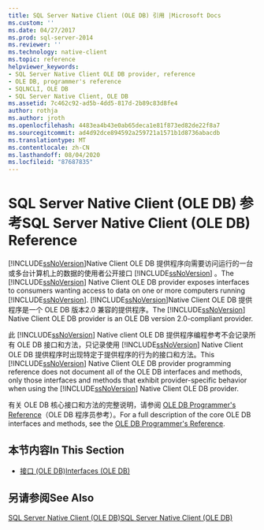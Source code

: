 ```yaml
---
title: SQL Server Native Client (OLE DB) 引用 |Microsoft Docs
ms.custom: ''
ms.date: 04/27/2017
ms.prod: sql-server-2014
ms.reviewer: ''
ms.technology: native-client
ms.topic: reference
helpviewer_keywords:
- SQL Server Native Client OLE DB provider, reference
- OLE DB, programmer's reference
- SQLNCLI, OLE DB
- SQL Server Native Client, OLE DB
ms.assetid: 7c462c92-ad5b-4dd5-817d-2b89c83d8fe4
author: rothja
ms.author: jroth
ms.openlocfilehash: 4483ea4b43e0ab65deca1e81f873ed82de22f8a7
ms.sourcegitcommit: ad4d92dce894592a259721a1571b1d8736abacdb
ms.translationtype: MT
ms.contentlocale: zh-CN
ms.lasthandoff: 08/04/2020
ms.locfileid: "87687835"
---
```

# <a name="sql-server-native-client-ole-db-reference"></a><span data-ttu-id="0faed-102">SQL Server Native Client (OLE DB) 参考</span><span class="sxs-lookup"><span data-stu-id="0faed-102">SQL Server Native Client (OLE DB) Reference</span></span>
  <span data-ttu-id="0faed-103">[!INCLUDE[ssNoVersion](../../includes/ssnoversion-md.md)]Native Client OLE DB 提供程序向需要访问运行的一台或多台计算机上的数据的使用者公开接口 [!INCLUDE[ssNoVersion](../../includes/ssnoversion-md.md)] 。</span><span class="sxs-lookup"><span data-stu-id="0faed-103">The [!INCLUDE[ssNoVersion](../../includes/ssnoversion-md.md)] Native Client OLE DB provider exposes interfaces to consumers wanting access to data on one or more computers running [!INCLUDE[ssNoVersion](../../includes/ssnoversion-md.md)].</span></span> <span data-ttu-id="0faed-104">[!INCLUDE[ssNoVersion](../../includes/ssnoversion-md.md)]Native Client OLE DB 提供程序是一个 OLE DB 版本2.0 兼容的提供程序。</span><span class="sxs-lookup"><span data-stu-id="0faed-104">The [!INCLUDE[ssNoVersion](../../includes/ssnoversion-md.md)] Native Client OLE DB provider is an OLE DB version 2.0-compliant provider.</span></span>  
  
 <span data-ttu-id="0faed-105">此 [!INCLUDE[ssNoVersion](../../includes/ssnoversion-md.md)] Native client OLE DB 提供程序编程参考不会记录所有 OLE DB 接口和方法，只记录使用 [!INCLUDE[ssNoVersion](../../includes/ssnoversion-md.md)] Native Client OLE DB 提供程序时出现特定于提供程序的行为的接口和方法。</span><span class="sxs-lookup"><span data-stu-id="0faed-105">This [!INCLUDE[ssNoVersion](../../includes/ssnoversion-md.md)] Native Client OLE DB provider programming reference does not document all of the OLE DB interfaces and methods, only those interfaces and methods that exhibit provider-specific behavior when using the [!INCLUDE[ssNoVersion](../../includes/ssnoversion-md.md)] Native Client OLE DB provider.</span></span>  
  
 <span data-ttu-id="0faed-106">有关 OLE DB 核心接口和方法的完整说明，请参阅 [OLE DB Programmer's Reference](https://go.microsoft.com/fwlink/?LinkId=45232)（OLE DB 程序员参考）。</span><span class="sxs-lookup"><span data-stu-id="0faed-106">For a full description of the core OLE DB interfaces and methods, see the [OLE DB Programmer's Reference](https://go.microsoft.com/fwlink/?LinkId=45232).</span></span>  
  
## <a name="in-this-section"></a><span data-ttu-id="0faed-107">本节内容</span><span class="sxs-lookup"><span data-stu-id="0faed-107">In This Section</span></span>  
  
-   [<span data-ttu-id="0faed-108">接口 &#40;OLE DB&#41;</span><span class="sxs-lookup"><span data-stu-id="0faed-108">Interfaces &#40;OLE DB&#41;</span></span>](../../database-engine/dev-guide/interfaces-ole-db.md)  
  
## <a name="see-also"></a><span data-ttu-id="0faed-109">另请参阅</span><span class="sxs-lookup"><span data-stu-id="0faed-109">See Also</span></span>  
 [<span data-ttu-id="0faed-110">SQL Server Native Client (OLE DB)</span><span class="sxs-lookup"><span data-stu-id="0faed-110">SQL Server Native Client &#40;OLE DB&#41;</span></span>](../native-client/ole-db/sql-server-native-client-ole-db.md)  
  
  
